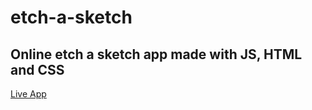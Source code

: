 # etch-a-sketch
## Online etch a sketch app made with JS, HTML and CSS

[Live App](https://franekdev.github.io/etch-a-sketch/)
